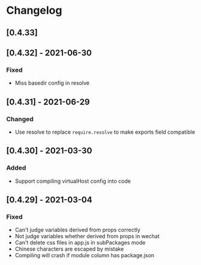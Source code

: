 # Changelog

## [0.4.33]

## [0.4.32] - 2021-06-30

### Fixed

- Miss basedir config in resolve

## [0.4.31] - 2021-06-29

### Changed

- Use resolve to replace `require.resolve` to make exports field compatible

## [0.4.30] - 2021-03-30

### Added

- Support compiling virtualHost config into code

## [0.4.29] - 2021-03-04

### Fixed

- Can't judge variables derived from props correctly
- Not judge variables whether derived from props in wechat
- Can't delete css files in app.js in subPackages mode
- Chinese characters are escaped by mistake
- Compiling will crash if module column has package.json
